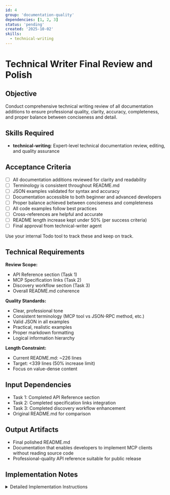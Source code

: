 ```yaml
---
id: 4
group: 'documentation-quality'
dependencies: [1, 2, 3]
status: 'pending'
created: '2025-10-02'
skills:
  - technical-writing
---
```


# Technical Writer Final Review and Polish

## Objective

Conduct comprehensive technical writing review of all documentation additions to ensure professional quality, clarity, accuracy, completeness, and proper balance between conciseness and detail.

## Skills Required

- **technical-writing**: Expert-level technical documentation review, editing, and quality assurance

## Acceptance Criteria

- [ ] All documentation additions reviewed for clarity and readability
- [ ] Terminology is consistent throughout README.md
- [ ] JSON examples validated for syntax and accuracy
- [ ] Documentation accessible to both beginner and advanced developers
- [ ] Proper balance achieved between conciseness and completeness
- [ ] All code examples follow best practices
- [ ] Cross-references are helpful and accurate
- [ ] README length increase kept under 50% (per success criteria)
- [ ] Final approval from technical-writer agent

Use your internal Todo tool to track these and keep on track.

## Technical Requirements

**Review Scope:**

- API Reference section (Task 1)
- MCP Specification links (Task 2)
- Discovery workflow section (Task 3)
- Overall README.md coherence

**Quality Standards:**

- Clear, professional tone
- Consistent terminology (MCP tool vs JSON-RPC method, etc.)
- Valid JSON in all examples
- Practical, realistic examples
- Proper markdown formatting
- Logical information hierarchy

**Length Constraint:**

- Current README.md: ~226 lines
- Target: <339 lines (50% increase limit)
- Focus on value-dense content

## Input Dependencies

- Task 1: Completed API Reference section
- Task 2: Completed specification links integration
- Task 3: Completed discovery workflow enhancement
- Original README.md for comparison

## Output Artifacts

- Final polished README.md
- Documentation that enables developers to implement MCP clients without reading source code
- Professional-quality API reference suitable for public release

## Implementation Notes

<details>
<summary>Detailed Implementation Instructions</summary>

### Step 1: Comprehensive Review Checklist

Use technical-writer agent to systematically review:

**Content Quality:**

- [ ] Clear purpose and audience for each section
- [ ] Logical flow and organization
- [ ] Appropriate level of detail for each topic
- [ ] No redundant or conflicting information
- [ ] Examples are practical and realistic

**Technical Accuracy:**

- [ ] All endpoint URLs and methods correct
- [ ] Parameter names and types match implementation
- [ ] Error codes match McpToolsController
- [ ] Pagination logic accurately described
- [ ] Security model correctly explained

**Writing Quality:**

- [ ] Professional, clear tone throughout
- [ ] Active voice preferred over passive
- [ ] Concise sentences without unnecessary words
- [ ] Proper grammar and punctuation
- [ ] Consistent style and formatting

**Terminology Consistency:**

- [ ] "MCP tool" vs "tool" usage consistent
- [ ] "JSON-RPC method" terminology consistent
- [ ] "Endpoint" vs "route" vs "URL" consistent
- [ ] "Client" vs "consumer" consistent
- [ ] Technical terms properly introduced

### Step 2: Validate All JSON Examples

For each JSON example in documentation:

```bash
# Extract and validate each JSON block
echo '{"tools": [...], "nextCursor": null}' | jq . >/dev/null && echo "Valid" || echo "Invalid"
```

Ensure:

- [ ] Syntactically valid JSON
- [ ] Matches actual endpoint responses
- [ ] Uses realistic data (not just placeholders)
- [ ] Properly formatted with consistent indentation

### Step 3: Cross-Reference Verification

Check all internal references:

- [ ] "See API Reference section" links work
- [ ] Specification URLs are accessible
- [ ] Code file references are accurate (e.g., McpToolsController.php)
- [ ] Table of contents (if added) is correct

### Step 4: Readability Assessment

Evaluate for different audiences:

**For Beginners:**

- [ ] Concepts introduced before use
- [ ] Examples progress from simple to complex
- [ ] Technical jargon explained or avoided
- [ ] Clear guidance on getting started

**For Advanced Users:**

- [ ] Complete technical details available
- [ ] Links to deeper resources (MCP spec)
- [ ] Edge cases and advanced scenarios covered
- [ ] Efficient navigation to relevant sections

### Step 5: Length and Conciseness Review

Check documentation length:

```bash
# Count lines in README.md
wc -l README.md

# Target: <339 lines (50% increase from ~226)
```

If over limit, prioritize removing:

- Redundant explanations
- Excessive examples (keep 1-2 best ones)
- Verbose transitions
- Unnecessary sections

**Preserve:**

- Critical technical details
- Practical examples
- Clear navigation/structure

### Step 6: Code Example Best Practices

Review all code examples for:

**Shell/Curl Examples:**

- [ ] Use proper quoting
- [ ] Include necessary headers
- [ ] Show realistic URLs (https://your-site.com pattern)
- [ ] Include helpful comments
- [ ] Demonstrate actual use cases

**JSON Examples:**

- [ ] 2-space indentation
- [ ] Trailing commas removed
- [ ] Comments excluded (invalid in JSON)
- [ ] Realistic field values

**PHP Examples:**

- [ ] Follow Drupal coding standards
- [ ] Include necessary use statements
- [ ] Show complete, working code
- [ ] Include helpful inline comments

### Step 7: Final Polish Pass

**Markdown Formatting:**

- [ ] Headers properly nested (H2 → H3 → H4)
- [ ] Code blocks have language hints
- [ ] Lists use consistent bullet style
- [ ] Tables properly formatted
- [ ] Emphasis (bold/italic) used appropriately

**Navigation:**

- [ ] Logical section order
- [ ] Clear section transitions
- [ ] Helpful cross-references
- [ ] Consider adding TOC if length justifies

**Visual Elements:**

- [ ] Code blocks properly fenced
- [ ] Blockquotes used for notes/tips
- [ ] Spacing enhances readability
- [ ] Consistent visual hierarchy

### Step 8: Accessibility Check

Ensure documentation is accessible:

- [ ] Alt text for images (if any)
- [ ] Clear link text (not "click here")
- [ ] Proper semantic structure
- [ ] Readable without styling

### Step 9: Technical Writer Agent Review

Submit complete README.md to technical-writer agent with specific review request:

```markdown
Please review this README.md documentation for:

1. Professional technical writing quality
2. Clarity and accessibility to different skill levels
3. Consistency in terminology and style
4. Proper balance of conciseness and completeness
5. Accuracy of technical details
6. Quality of examples and code snippets
7. Overall coherence and user experience

Focus areas:

- API Reference section (new)
- MCP Specification integration (new)
- Discovery workflow section (enhanced)
- Overall README flow and organization

Success criteria:

- Developers can implement MCP client without reading source code
- Documentation stays under 50% length increase
- Professional quality suitable for public release
```

### Step 10: Address Review Feedback

Implement all feedback from technical-writer agent:

- [ ] Fix identified issues
- [ ] Improve clarity where noted
- [ ] Refine examples as suggested
- [ ] Adjust length if needed
- [ ] Verify fixes don't introduce new issues

### Quality Checklist

**Content:**

- [ ] API Reference complete and accurate
- [ ] Specification links integrated naturally
- [ ] Discovery workflow clear and helpful
- [ ] Examples are practical and correct

**Quality:**

- [ ] Technical writer agent approved
- [ ] All JSON validated
- [ ] Terminology consistent
- [ ] Accessible to target audiences
- [ ] Length under 339 lines (50% increase limit)

**Polish:**

- [ ] Professional tone throughout
- [ ] Proper markdown formatting
- [ ] Code examples follow best practices
- [ ] Cross-references accurate and helpful
- [ ] Ready for public release

</details>
